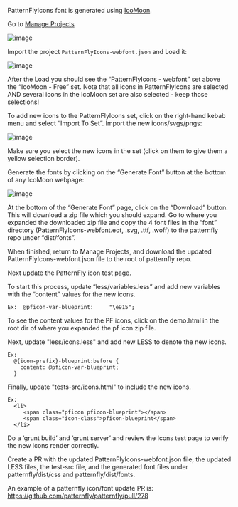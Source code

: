 PatternFlyIcons font is generated using [IcoMoon](http://icomoon.io/app).

Go to [Manage Projects](https://icomoon.io/app/#/projects)

![image](https://cloud.githubusercontent.com/assets/12733153/15152985/71b8c62a-16a5-11e6-9d3c-d01be57f3c54.png)

Import the project `PatternFlyIcons-webfont.json` and Load it:

![image](https://cloud.githubusercontent.com/assets/12733153/15152997/83795582-16a5-11e6-9b64-370884453684.png)

After the Load you should see the “PatternFlyIcons - webfont” set above the “IcoMoon - Free” set.  Note that all icons in PatternFlyIcons are selected AND several icons in the IcoMoon set are also selected - keep those selections!

To add new icons to the PatternFlyIcons set, click on the right-hand kebab menu and select “Import To Set”.  Import the new icons/svgs/pngs:

![image](https://cloud.githubusercontent.com/assets/12733153/15153017/9411521e-16a5-11e6-9a70-e37e73c16734.png)

Make sure you select the new icons in the set (click on them to give them a yellow selection border).

Generate the fonts by clicking on the “Generate Font” button at the bottom of any IcoMoon webpage:

![image](https://cloud.githubusercontent.com/assets/12733153/15153037/a676306e-16a5-11e6-8759-03845f0793c3.png)

At the bottom of the “Generate Font” page, click on the “Download” button.  This will download a zip file which you should expand.  Go to where you expanded the downloaded zip file and copy the 4 font files in the “font” directory (PatternFlyIcons-webfont.eot, .svg, .ttf, .woff) to the patternfly repo under “dist/fonts”.

When finished, return to Manage Projects, and download the updated PatternFlyIcons-webfont.json file to the root of patternfly repo.   

Next update the PatternFly icon test page.

To start this process, update “less/variables.less” and add new variables with the “content” values for the new icons.

    Ex:  @pficon-var-blueprint:     "\e915";

To see the content values for the PF icons, click on the demo.html in the root dir of where you expanded the pf icon zip file.

Next, update "less/icons.less" and add new LESS to denote the new icons.

    Ex:
      @{icon-prefix}-blueprint:before {
        content: @pficon-var-blueprint;
      }

Finally, update "tests-src/icons.html" to include the new icons.

    Ex:
      <li>
         <span class="pficon pficon-blueprint"></span>
         <span class="icon-class">pficon-blueprint</span>
      </li>

Do a ‘grunt build’ and ‘grunt server’ and review the Icons test page to verify the new icons render correctly.

Create a PR with the updated PatternFlyIcons-webfont.json file, the updated LESS files, the test-src file, and the generated font files under patternfly/dist/css and patternfly/dist/fonts.  

An example of a patternfly icon/font update PR is:  https://github.com/patternfly/patternfly/pull/278
